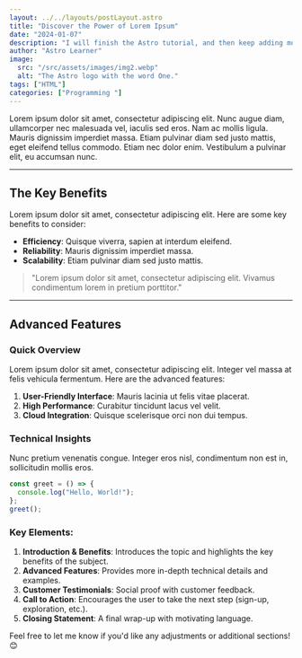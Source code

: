 ```yaml
---
layout: ../../layouts/postLayout.astro
title: "Discover the Power of Lorem Ipsum"
date: "2024-01-07"
description: "I will finish the Astro tutorial, and then keep adding more posts. Watch this space for more to come"
author: "Astro Learner"
image:
  src: "/src/assets/images/img2.webp"
  alt: "The Astro logo with the word One."
tags: ["HTML"]
categories: ["Programming "]
---
```





Lorem ipsum dolor sit amet, consectetur adipiscing elit. Nunc augue diam, ullamcorper nec malesuada vel, iaculis sed eros. Nam ac mollis ligula. Mauris dignissim imperdiet massa. Etiam pulvinar diam sed justo mattis, eget eleifend tellus commodo. Etiam nec dolor enim. Vestibulum a pulvinar elit, eu accumsan nunc.

---

## The Key Benefits
Lorem ipsum dolor sit amet, consectetur adipiscing elit. Here are some key benefits to consider:
- **Efficiency**: Quisque viverra, sapien at interdum eleifend.
- **Reliability**: Mauris dignissim imperdiet massa.
- **Scalability**: Etiam pulvinar diam sed justo mattis.

> "Lorem ipsum dolor sit amet, consectetur adipiscing elit. Vivamus condimentum lorem in pretium porttitor."

---

## Advanced Features

### Quick Overview
Lorem ipsum dolor sit amet, consectetur adipiscing elit. Integer vel massa at felis vehicula fermentum. Here are the advanced features:
1. **User-Friendly Interface**: Mauris lacinia ut felis vitae placerat.
2. **High Performance**: Curabitur tincidunt lacus vel velit.
3. **Cloud Integration**: Quisque scelerisque orci non dui tempus.

### Technical Insights
Nunc pretium venenatis congue. Integer eros nisl, condimentum non est in, sollicitudin mollis eros.

```javascript
const greet = () => {
  console.log("Hello, World!");
};
greet();
```


### Key Elements:
1. **Introduction & Benefits**: Introduces the topic and highlights the key benefits of the subject.
2. **Advanced Features**: Provides more in-depth technical details and examples.
3. **Customer Testimonials**: Social proof with customer feedback.
4. **Call to Action**: Encourages the user to take the next step (sign-up, exploration, etc.).
5. **Closing Statement**: A final wrap-up with motivating language.

Feel free to let me know if you'd like any adjustments or additional sections! 😊
